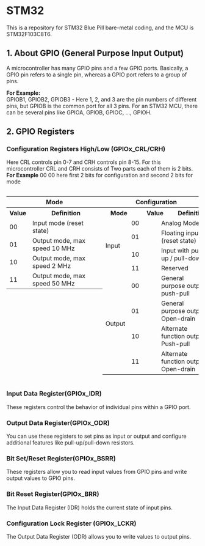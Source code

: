 # STM32

This is a repository for STM32 Blue Pill bare-metal coding, and the MCU is STM32F103C8T6.

## 1. About GPIO (General Purpose Input Output)

A microcontroller has many GPIO pins and a few GPIO ports. Basically, a GPIO pin refers to a single pin, whereas a GPIO port refers to a group of pins.

**For Example:**  
GPIOB1, GPIOB2, GPIOB3 - Here 1, 2, and 3 are the pin numbers of different pins, but GPIOB is the common port for all 3 pins. For an STM32 MCU, there can be several pins like GPIOA, GPIOB, GPIOC, ..., GPIOH.

## 2. GPIO Registers

### Configuration Registers High/Low (GPIOx_CRL/CRH)

Here CRL controls pin 0-7 and CRH controls pin 8-15. For this microcontroller CRL and CRH consists of 
Two parts each of them is 2 bits.
**For Example**
00 00 here first 2 bits for configuration and second 2 bits for mode
<div style="display:flex;">
<table>
  <tr>
    <th colspan="4" style="text-align:center;">Mode</th>
  </tr>
  <tr>
    <th colspan="2">Value</th>
    <th colspan="2">Definition</th>
  </tr>
  <tr>
    <td colspan="2">00</td>
    <td colspan="2">Input mode (reset state)</td>
  </tr>
  <tr>
    <td colspan="2">01</td>
    <td colspan="2"> Output mode, max speed 10 MHz</td>
  </tr>
  <tr>
    <td colspan="2">10</td>
    <td colspan="2"> Output mode, max speed 2 MHz</td>
  </tr>
  <tr>
    <td colspan="2">11</td>
    <td colspan="2"> Output mode, max speed 50 MHz</td>
  </tr>
</table>
<table>
  <tr>
    <th colspan="8" style="text-align:center;">Configuration</th>
  </tr>
  <tr>
    <th colspan="2">Mode</th>
    <th colspan="2">Value</th>
    <th colspan="2" style="text-align:center;">Definition</th>
  </tr>
   <tr>
    <td rowspan="4">Input</td>
    <td colspan="2">00</td>
    <td colspan="2">Analog Mode</td>
  </tr>
  <tr>
    <td colspan="2">01</td>
    <td colspan="2">Floating input (reset state)</td>
  </tr>
  <tr>
    <td colspan="2">10</td>
    <td colspan="2">Input with pull-up / pull-down</td>
  </tr>
  <tr>
    <td colspan="2">11</td>
    <td colspan="2">Reserved</td>
  </tr>
  <tr>
    <td rowspan="4">Output</td>
    <td colspan="2">00</td>
    <td colspan="2">General purpose output push-pull</td>
  </tr>
  <tr>
    <td colspan="2">01</td>
    <td colspan="2">General purpose output Open-drain</td>
  </tr>
  <tr>
    <td colspan="2">10</td>
    <td colspan="2">Alternate function output Push-pull</td>
  </tr>
  <tr>
    <td colspan="2">11</td>
    <td colspan="2">Alternate function output Open-drain</td>
  </tr>
 
</table>
</div>



### Input Data Register(GPIOx_IDR)

These registers control the behavior of individual pins within a GPIO port.

### Output Data Register(GPIOx_ODR)

You can use these registers to set pins as input or output and configure additional features like pull-up/pull-down resistors.

### Bit Set/Reset Register(GPIOx_BSRR)

These registers allow you to read input values from GPIO pins and write output values to GPIO pins.

### Bit Reset Register(GPIOx_BRR)

The Input Data Register (IDR) holds the current state of input pins.

### Configuration Lock Register (GPIOx_LCKR)

The Output Data Register (ODR) allows you to write values to output pins.

